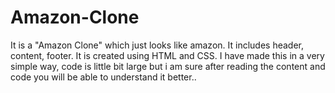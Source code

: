 # Amazon-Clone
It is a "Amazon Clone" which just looks like amazon. It includes header, content, footer. It is created using HTML and CSS. I have made this in a very simple way, code is little bit large but i am sure after reading the content and code you will be able to understand it better..
